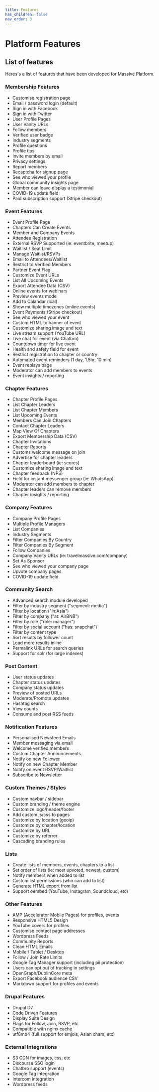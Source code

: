 ```yaml
---
title: Features
has_children: false
nav_order: 3
---
```


# Platform Features

## List of features

Heres's a list of features that have been developed for Massive Platform.

### Membership Features

- Customise registration page
- Email / password login (default)
- Sign in with Facebook
- Sign in with Twitter
- User Profile Pages
- User Vanity URLs
- Follow members
- Verified user badge
- Industry segments
- Profile questions
- Profile tips
- Invite members by email
- Privacy settings
- Report members
- Recaptcha for signup page
- See who viewed your profile
- Global community insights page
- Member can leave display a testimonial
- COVID-19 update field
- Paid subscription support (Stripe checkout)

### Event Features

- Event Profile Page
- Chapters Can Create Events
- Member and Company Events
- Attendee Registration
- External RSVP Supported (ie: eventbrite, meetup)
- Waitlist / Seat Limit
- Manage Waitlist/RSVPs
- Email to Attendees/Waitlist
- Restrict to Verified Members
- Partner Event Flag
- Customize Event URLs
- List All Upcoming Events
- Export Attendee Data (CSV)
- Online events for webinars
- Preview events mode
- Add to Calandar (ical)
- Show multiple timezones (online events)
- Event Payments (Stripe checkout)
- See who viewed your event
- Custom HTML to banner of event
- Customize sharing image and text
- Live stream support (YouTube URL)
- Live chat for event (via Chatbro)
- Countdown timer for live event
- Health and safety field for event
- Restrict registration to chapter or country
- Automated event reminders (1 day, 1.5hr, 10 min)
- Event replays page
- Moderator can add members to events
- Event insights / reporting

### Chapter Features

- Chapter Profile Pages
- List Chapter Leaders
- List Chapter Members
- List Upcoming Events
- Members Can Join Chapters
- Contact Chapter Leaders
- Map View Of Chapters
- Export Membership Data (CSV)
- Chapter Invitations
- Chapter Reports
- Customs welcome message on join 
- Advertise for chapter leaders
- Chapter leaderboard (ie: scores)
- Customize sharing image and text
- Chapter feedback (NPS)
- Field for instant messenger group (ie: WhatsApp)
- Moderator can add members to chapter
- Chapter leaders can remove members
- Chapter insights / reporting

### Company Features

- Company Profile Pages
- Multiple Profile Managers
- List Companies
- Industry Segments
- Filter Companies By Country
- Filter Companies By Segment
- Follow Companies
- Company Vanity URLs (ie: travelmassive.com/company)
- Set As Sponsor
- See who viewed your company page
- Upvote company pages
- COVID-19 update field

### Community Search

- Advanced search module developed
- Filter by industry segment ("segment: media")
- Filter by location ("in:Asia")
- Filter by company ("at: AirBNB")
- Filter by role ("role: manager")
- Filter by social account ("has: snapchat")
- Filter by content type
- Sort results by follower count
- Load more results inline
- Permalink URLs for search queries
- Support for solr (for large indexes)

### Post Content

- User status updates
- Chapter status updates
- Company status updates
- Preview of posted URLs
- Moderate/Promote updates
- Hashtag search
- View counts
- Consume and post RSS feeds

### Notification Features

- Personalised Newsfeed Emails
- Member messaging via email
- Welcome verified members
- Custom Chapter Announcements
- Notify on new Follower
- Notify on new Chapter Member
- Notify on event RSVP/Waitlist
- Subscribe to Newsletter

### Custom Themes / Styles

- Custom navbar / sidebar
- Custom branding / theme engine
- Customize logo/header/footer
- Add custom js/css to pages
- Customize by location (geoip)
- Customize by chapter/location
- Customize by URL
- Customize by referrer
- Cascading branding rules

### Lists

- Create lists of members, events, chapters to a list
- Set order of lists (ie: most upvoted, newest, custom)
- Notify members when added to list
- Custom list permissions (who can add to list)
- Generate HTML export from list
- Support oembed (YouTube, Instagram, Soundcloud, etc)

### Other Features

- AMP (Accelerator Mobile Pages) for profiles, events
- Responsive HTML5 Design
- YouTube covers for profiles
- Customise contact page addresses
- Wordpress Feeds
- Community Reports
- Clean HTML Emails
- Mobile / Tablet / Desktop
- Follow / Join Rate Limits
- Google Tag Manager support (including pii protection)
- Users can opt out of tracking in settings
- OpenGraph/DublinCore meta
- Export Facebook audience CSV
- Markdown support for profiles and events

### Drupal Features

- Drupal D7
- Code Driven Features
- Display Suite Design
- Flags for Follow, Join, RSVP, etc
- Compatible with nginx cache
- utf8mb4 (full support for emjois, Asian chars, etc)

### External Integrations

- S3 CDN for images, css, etc
- Discourse SSO login
- Chatbro support (events)
- Google Tag integration
- Intercom integration
- Wordpress feeds

